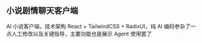 ## 小说剧情聊天客户端

AI 小说客户端，技术架构 React + TailwindCSS + RadixUI，纯 AI 编码参杂了一点人工修改以及关键指导，主要功能也是展示 Agent 使用罢了
